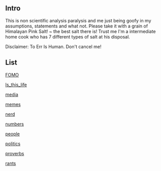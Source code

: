 

## Intro

This is non scientific analysis paralysis and me just being goofy in my assumptions, statements and what not. 
Please take it with a grain of Himalayan Pink Salt! ~ the best salt there is! Trust me I'm a intermediate home cook who has 7 different types of salt at his disposal.

Disclaimer: To Err Is Human. Don't cancel me!





## List

[FOMO](FOMO.md)

[Is_this_life](Is_this_life.md)

[media](media.md)

[memes](memes.md)

[nerd](nerd.md)

[numbers](thoughts/numbers.md)

[people](people.md)

[politics](politics.md)

[proverbs](proverbs.md)

[rants](rants.md)

